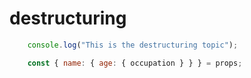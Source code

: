# destructuring

``` javascript
    console.log("This is the destructuring topic");

    const { name: { age: { occupation } } } = props;
```